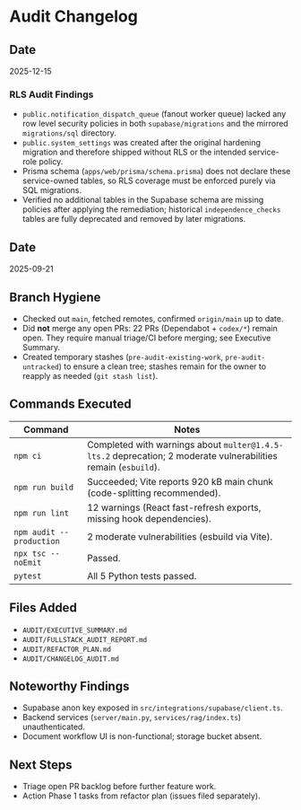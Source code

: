 # Audit Changelog

## Date
2025-12-15

### RLS Audit Findings
- `public.notification_dispatch_queue` (fanout worker queue) lacked any row level security policies in both `supabase/migrations` and the mirrored `migrations/sql` directory.
- `public.system_settings` was created after the original hardening migration and therefore shipped without RLS or the intended service-role policy.
- Prisma schema (`apps/web/prisma/schema.prisma`) does not declare these service-owned tables, so RLS coverage must be enforced purely via SQL migrations.
- Verified no additional tables in the Supabase schema are missing policies after applying the remediation; historical `independence_checks` tables are fully deprecated and removed by later migrations.

## Date
2025-09-21

## Branch Hygiene
- Checked out `main`, fetched remotes, confirmed `origin/main` up to date.
- Did **not** merge any open PRs: 22 PRs (Dependabot + `codex/*`) remain open. They require manual triage/CI before merging; see Executive Summary.
- Created temporary stashes (`pre-audit-existing-work`, `pre-audit-untracked`) to ensure a clean tree; stashes remain for the owner to reapply as needed (`git stash list`).

## Commands Executed
| Command | Notes |
| --- | --- |
| `npm ci` | Completed with warnings about `multer@1.4.5-lts.2` deprecation; 2 moderate vulnerabilities remain (`esbuild`). |
| `npm run build` | Succeeded; Vite reports 920 kB main chunk (code-splitting recommended). |
| `npm run lint` | 12 warnings (React fast-refresh exports, missing hook dependencies). |
| `npm audit --production` | 2 moderate vulnerabilities (esbuild via Vite). |
| `npx tsc --noEmit` | Passed. |
| `pytest` | All 5 Python tests passed. |

## Files Added
- `AUDIT/EXECUTIVE_SUMMARY.md`
- `AUDIT/FULLSTACK_AUDIT_REPORT.md`
- `AUDIT/REFACTOR_PLAN.md`
- `AUDIT/CHANGELOG_AUDIT.md`

## Noteworthy Findings
- Supabase anon key exposed in `src/integrations/supabase/client.ts`.
- Backend services (`server/main.py`, `services/rag/index.ts`) unauthenticated.
- Document workflow UI is non-functional; storage bucket absent.

## Next Steps
- Triage open PR backlog before further feature work.
- Action Phase 1 tasks from refactor plan (issues filed separately).
